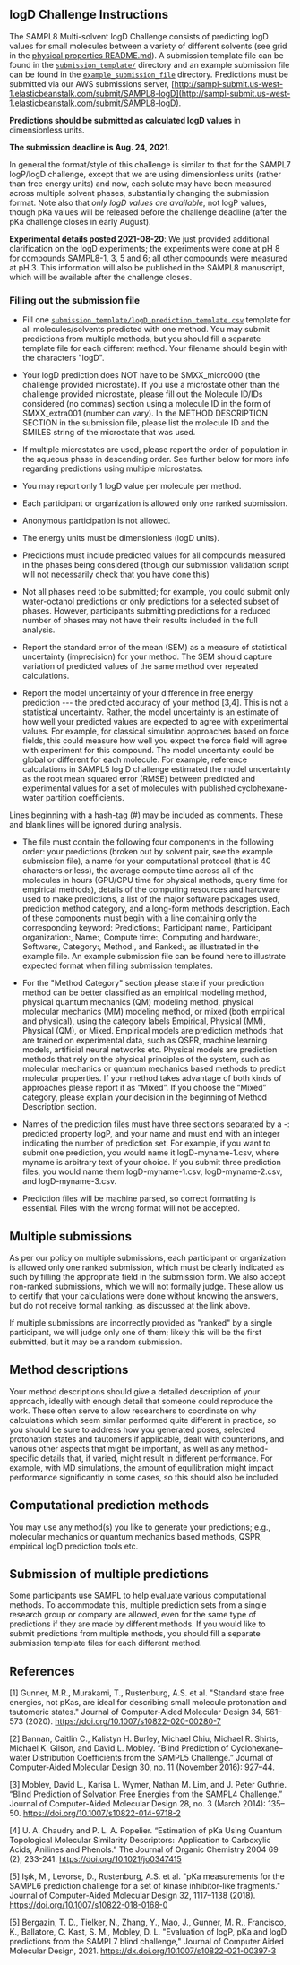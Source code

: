 ## logD Challenge Instructions

The SAMPL8 Multi-solvent logD Challenge consists of predicting logD values for small molecules between a variety of different solvents (see grid in the [physical properties README.md](https://github.com/samplchallenges/SAMPL8/tree/master/physical_properties/README.md)). A submission template file can be found in the [`submission_template/`](submission_template) directory and an example submission file can be found in the [`example_submission_file`](example_submission_file) directory. Predictions must be submitted via our AWS submissions server, [http://sampl-submit.us-west-1.elasticbeanstalk.com/submit/SAMPL8-logD](http://sampl-submit.us-west-1.elasticbeanstalk.com/submit/SAMPL8-logD).

**Predictions should be submitted as calculated logD values** in dimensionless units.

**The submission deadline is Aug. 24, 2021**.

In general the format/style of this challenge is similar to that for the SAMPL7 logP/logD challenge, except that we are using dimensionless units (rather than free energy units) and now, each solute may have been measured across multiple solvent phases, substantially changing the submission format. Note also that *only logD values are available*, not logP values, though pKa values will be released before the challenge deadline (after the pKa challenge closes in early August).

**Experimental details posted 2021-08-20**: We just provided additional clarification on the logD experiments; the experiments were done at pH 8 for compounds SAMPL8-1, 3, 5 and 6; all other compounds were measured at pH 3. This information will also be published in the SAMPL8 manuscript, which will be available after the challenge closes.

### Filling out the submission file

- Fill one [`submission_template/logD_prediction_template.csv`](submission_template/logD_prediction_template.csv) template for all molecules/solvents predicted with one method. You may submit predictions from multiple methods, but you should fill a separate template file for each different method. Your filename should begin with the characters "logD".

- Your logD prediction does NOT have to be SMXX_micro000 (the challenge provided microstate). If you use a microstate other than the challenge provided microstate, please fill out the Molecule ID/IDs considered (no commas) section using a molecule ID in the form of SMXX_extra001 (number can vary). In the METHOD DESCRIPTION SECTION in the submission file, please list the molecule ID and the SMILES string of the microstate that was used.

- If multiple microstates are used, please report the order of population in the aqueous phase in descending order. See further below for more info regarding predictions using multiple microstates.

- You may report only 1 logD value per molecule per method.

- Each participant or organization is allowed only one ranked submission.

- Anonymous participation is not allowed.

- The energy units must be dimensionless (logD units).

- Predictions must include predicted values for all compounds measured in the phases being considered (though our submission validation script will not necessarily check that you have done this)

- Not all phases need to be submitted; for example, you could submit only water-octanol predictions or only predictions for a selected subset of phases. However, participants submitting predictions for a reduced number of phases may not have their results included in the full analysis.

- Report the standard error of the mean (SEM) as a measure of statistical uncertainty (imprecision) for your method. The SEM should capture variation of predicted values of the same method over repeated calculations.

- Report the model uncertainty of your difference in free energy prediction --- the predicted accuracy of your method [3,4]. This is not a statistical uncertainty. Rather, the model uncertainty is an estimate of how well your predicted values are expected to agree with experimental values. For example, for classical simulation approaches based on force fields, this could measure how well you expect the force field will agree with experiment for this compound. The model uncertainty could be global or different for each molecule. For example, reference calculations in SAMPL5 log D challenge estimated the model uncertainty as the root mean squared error (RMSE) between predicted and experimental values for a set of molecules with published cyclohexane-water partition coefficients.

Lines beginning with a hash-tag (#) may be included as comments. These and blank lines will be ignored during analysis.

- The file must contain the following four components in the following order: your predictions (broken out by solvent pair, see the example submission file), a name for your computational protocol (that is 40 characters or less), the average compute time across all of the molecules in hours (GPU/CPU time for physical methods, query time for empirical methods), details of the computing resources and hardware used to make predictions, a list of the major software packages used, prediction method category, and a long-form methods description. Each of these components must begin with a line containing only the corresponding keyword: Predictions:, Participant name:, Participant organization:, Name:, Compute time:, Computing and hardware:, Software:, Category:, Method:, and Ranked:, as illustrated in the example file. An example submission file can be found here to illustrate expected format when filling submission templates.

- For the "Method Category" section please state if your prediction method can be better classified as an empirical modeling method, physical quantum mechanics (QM) modeling method, physical molecular mechanics (MM) modeling method, or mixed (both empirical and physical), using the category labels Empirical, Physical (MM), Physical (QM), or Mixed. Empirical models are prediction methods that are trained on experimental data, such as QSPR, machine learning models, artificial neural networks etc. Physical models are prediction methods that rely on the physical principles of the system, such as molecular mechanics or quantum mechanics based methods to predict molecular properties. If your method takes advantage of both kinds of approaches please report it as “Mixed”. If you choose the “Mixed” category, please explain your decision in the beginning of Method Description section.

- Names of the prediction files must have three sections separated by a -: predicted property logP, and your name and must end with an integer indicating the number of prediction set. For example, if you want to submit one prediction, you would name it logD-myname-1.csv, where myname is arbitrary text of your choice. If you submit three prediction files, you would name them logD-myname-1.csv, logD-myname-2.csv, and logD-myname-3.csv.

- Prediction files will be machine parsed, so correct formatting is essential. Files with the wrong format will not be accepted.

## Multiple submissions
As per our policy on multiple submissions, each participant or organization is allowed only one ranked submission, which must be clearly indicated as such by filling the appropriate field in the submission form. We also accept non-ranked submissions, which we will not formally judge. These allow us to certify that your calculations were done without knowing the answers, but do not receive formal ranking, as discussed at the link above.

If multiple submissions are incorrectly provided as "ranked" by a single participant, we will judge only one of them; likely this will be the first submitted, but it may be a random submission.


## Method descriptions
Your method descriptions should give a detailed description of your approach, ideally with enough detail that someone could reproduce the work. These often serve to allow researchers to coordinate on why calculations which seem similar performed quite different in practice, so you should be sure to address how you generated poses, selected protonation states and tautomers if applicable, dealt with counterions, and various other aspects that might be important, as well as any method-specific details that, if varied, might result in different performance. For example, with MD simulations, the amount of equilibration might impact performance significantly in some cases, so this should also be included.


## Computational prediction methods
You may use any method(s) you like to generate your predictions; e.g., molecular mechanics or quantum mechanics based methods, QSPR, empirical logD prediction tools etc.

## Submission of multiple predictions
Some participants use SAMPL to help evaluate various computational methods. To accommodate this, multiple prediction sets from a single research group or company are allowed, even for the same type of predictions if they are made by different methods. If you would like to submit predictions from multiple methods, you should fill a separate submission template files for each different method.

## References
[1] Gunner, M.R., Murakami, T., Rustenburg, A.S. et al. "Standard state free energies, not pKas, are ideal for describing small molecule protonation and tautomeric states." Journal of Computer-Aided Molecular Design 34, 561–573 (2020). https://doi.org/10.1007/s10822-020-00280-7

[2] Bannan, Caitlin C., Kalistyn H. Burley, Michael Chiu, Michael R. Shirts, Michael K. Gilson, and David L. Mobley. “Blind Prediction of Cyclohexane–water Distribution Coefficients from the SAMPL5 Challenge.” Journal of Computer-Aided Molecular Design 30, no. 11 (November 2016): 927–44.

[3] Mobley, David L., Karisa L. Wymer, Nathan M. Lim, and J. Peter Guthrie. “Blind Prediction of Solvation Free Energies from the SAMPL4 Challenge.” Journal of Computer-Aided Molecular Design 28, no. 3 (March 2014): 135–50. https://doi.org/10.1007/s10822-014-9718-2

[4] U. A. Chaudry and P. L. A. Popelier. “Estimation of pKa Using Quantum Topological Molecular Similarity Descriptors:  Application to Carboxylic Acids, Anilines and Phenols.” The Journal of Organic Chemistry 2004 69 (2), 233-241. https://doi.org/10.1021/jo0347415

[5] Işık, M., Levorse, D., Rustenburg, A.S. et al. "pKa measurements for the SAMPL6 prediction challenge for a set of kinase inhibitor-like fragments." Journal of Computer-Aided Molecular Design 32, 1117–1138 (2018). https://doi.org/10.1007/s10822-018-0168-0

[5] Bergazin, T. D., Tielker, N., Zhang, Y., Mao, J., Gunner, M. R., Francisco, K., Ballatore, C. Kast, S. M., Mobley, D. L. "Evaluation of logP, pKa and logD predictions from the SAMPL7 blind challenge," Journal of Computer Aided Molecular Design, 2021. https://dx.doi.org/10.1007/s10822-021-00397-3
